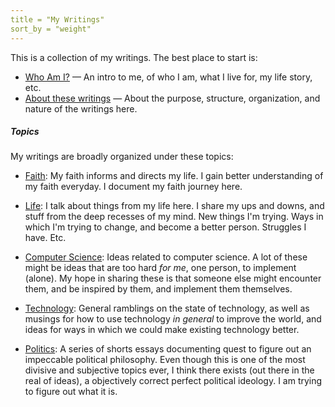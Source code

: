 ```yaml
---
title = "My Writings"
sort_by = "weight"
---
```


This is a collection of my writings. The best place to start is:

* [Who Am I?](./faith/who-am-i.md) — An intro to me, of who I am, what I live for, my life story, etc.
* [About these writings](./life/about-these-writings.md) — About the purpose, structure, organization, and nature of the writings here.

##### Topics

My writings are broadly organized under these topics:

* [Faith](./faith/_index.md): My faith informs and directs my life. I gain better understanding of my faith everyday. I document my faith journey here.

* [Life](./life/_index.md): I talk about things from my life here. I share my ups and downs, and stuff from the deep recesses of my mind. New things I'm trying. Ways in which I'm trying to change, and become a better person. Struggles I have. Etc.

* [Computer Science](./cs/_index.md): Ideas related to computer science. A lot of these might be ideas that are too hard _for me_, one person, to implement (alone). My hope in sharing these is that someone else might encounter them, and be inspired by them, and implement them themselves.

* [Technology](./tech/_index.md): General ramblings on the state of technology, as well as musings for how to use technology _in general_ to improve the world, and ideas for ways in which we could make existing technology better.

* [Politics](./pol/_index.md): A series of shorts essays documenting quest to figure out an impeccable political philosophy. Even though this is one of the most divisive and subjective topics ever, I think there exists (out there in the real of ideas), a objectively correct perfect political ideology. I am trying to figure out what it is.
